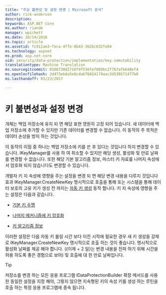 ```yaml
---
title: "주요 불변성 및 설정 변경 | Microsoft 문서"
author: rick-anderson
description: 
keywords: ASP.NET Core
ms.author: riande
manager: wpickett
ms.date: 10/14/2016
ms.topic: article
ms.assetid: fc911ae3-feca-4ffe-8b43-362bc632fe04
ms.technology: aspnet
ms.prod: asp.net-core
uid: security/data-protection/implementation/key-immutability
translationtype: Machine Translation
ms.sourcegitcommit: 010b730d2716f9f536fef889bc2f767afb648ef4
ms.openlocfilehash: 2d473ebda5e8cdab76024174aac3d539571477b0
ms.lasthandoff: 03/23/2017

---
```

# <a name="key-immutability-and-changing-settings"></a>키 불변성과 설정 변경

개체는 백업 저장소에 유지 되 면 해당 표현 영원히 고정 되어 있습니다. 새 데이터에 백업 저장소에 추가할 수 있지만 기존 데이터를 변경할 수 없습니다. 이 동작의 주 목적은 데이터 손상을 방지 하는 것입니다.

이 동작의 이점 중 하나는 백업 저장소에 키를 쓴 후 있다는 것입니다 하지 변경할 수 있습니다. IKeyManager를 사용 하 여 취소할 수 있지만 해당 생성, 활성화 및 만료 날짜를 변경할 수 없습니다. 또한 해당 기본 알고리즘 정보, 마스터 키 자료를 나머지 속성에서 암호화 되지 않습니다도 변경할 수 있습니다.

개발자 키 지 속성에 영향을 주는 설정을 변경 되 면 해당 변경 내용을 다루지 것입니다 효과 IKeyManager.CreateNewKey 명시적으로 호출을 통해 또는 시스템을 통해 데이터 보호의 고유 키가 생성 전 까지는 [자동 키 생성](key-management.md#data-protection-implementation-key-management) 동작 합니다. 키 지 속성에 영향을 주는 설정은 다음과 같습니다.

* [기본 키 수명](key-management.md#data-protection-implementation-key-management)

* [나머지 메커니즘에 키 암호화](key-encryption-at-rest.md#data-protection-implementation-key-encryption-at-rest)

* [키 알고리즘 정보](../configuration/overview.md#data-protection-changing-algorithms)

이러한 설정은 다음 자동 키 롤링 시간 보다 이전 시작에 필요한 경우 새 키 생성을 강제로 IKeyManager.CreateNewKey 명시적으로 호출 하는 것이 좋습니다. 명시적으로 활성화 날짜를 제공 해야 합니다. ({이제 + 2 일}는 변경 내용을 전파 하기 위해 시간을 허용 하도록 좋은 경험으로 보아) 및 호출에 대 한 만료 날짜입니다.

>[!TIP]
> 저장소를 변경 하는 모든 응용 프로그램 IDataProtectionBuilder 확장 메서드를 사용한 동일한 설정을 지정 해야, 그렇지 않으면 지속형된 키의 속성 키를 생성 하는 루틴을 호출 하는 특정 응용 프로그램에 종속 됩니다.

